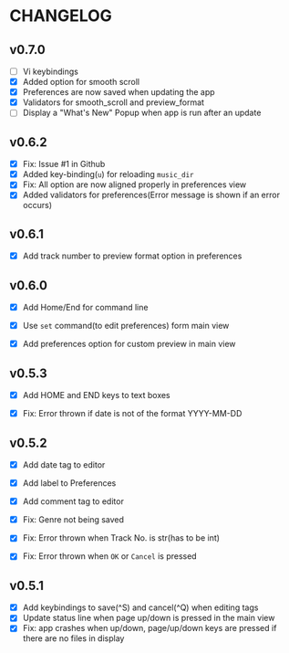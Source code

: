 CHANGELOG
=========

v0.7.0
------

- [ ] Vi keybindings
- [x] Added option for smooth scroll
- [x] Preferences are now saved when updating the app
- [x] Validators for smooth_scroll and preview_format
- [ ] Display a "What's New" Popup when app is run after an update

v0.6.2
------

- [x] Fix: Issue #1 in Github
- [x] Added key-binding(`u`) for reloading `music_dir`
- [x] Fix: All option are now aligned properly in preferences view
- [x] Added validators for preferences(Error message is shown if an error occurs)

v0.6.1
------

- [x] Add track number to preview format option in preferences

v0.6.0
------

- [x] Add Home/End for command line
- [x] Use `set` command(to edit preferences) form main view
- [x] Add preferences option for custom preview in main view


v0.5.3
------

- [x] Add HOME and END keys to text boxes
- [x] Fix: Error thrown if date is not of the format YYYY-MM-DD


v0.5.2
------

- [x] Add date tag to editor
- [x] Add label to Preferences
- [x] Add comment tag to editor
- [x] Fix: Genre not being saved
- [x] Fix: Error thrown when Track No. is str(has to be int)
- [x] Fix: Error thrown when `OK` or `Cancel` is pressed


v0.5.1
------

- [x] Add keybindings to save(^S) and cancel(^Q) when editing tags
- [x] Update status line when page up/down is pressed in the main view
- [x] Fix: app crashes when up/down, page/up/down keys are pressed if there are no files in display
